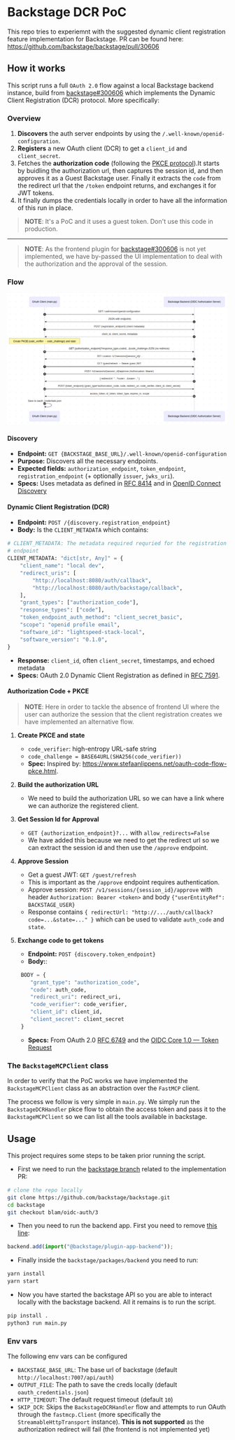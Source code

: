 # Backstage DCR PoC

This repo tries to experiemnt with the suggested dynamic client registration feature implementation for Backstage. PR can be found here: https://github.com/backstage/backstage/pull/30606

## How it works

This script runs a full `OAuth 2.0` flow against a local Backstage backend instance, build from [backstage#300606](https://github.com/backstage/backstage/pull/30606) which implements the Dynamic Client Registration (DCR) protocol. More specifically:

### Overview

1. **Discovers** the auth server endpoints by using the `/.well-known/openid-configuration`.
2. **Registers** a new OAuth client (DCR) to get a `client_id` and `client_secret`.
3. Fetches the **authorization code** (following the [PKCE protocol](https://www.rfc-editor.org/rfc/rfc7636)).It starts by buidling the authorization url, then captures the session id, and then approves it as a Guest Backstage user. Finally it extracts the `code` from the redirect url that the `/token` endpoint returns, and exchanges it for JWT tokens.
4. It finally dumps the credentials locally in order to have all the information of this run in place.

> **NOTE**: It's a PoC and it uses a guest token. Don't use this code in production.

---

> **NOTE**: As the frontend plugin for [backstage#300606](https://github.com/backstage/backstage/pull/30606) is not yet implemented, we have by-passed the UI implementation to deal with the authorization and the approval of the session.

### Flow

![`main.py` flow](images/flow.png)

#### Discovery

- **Endpoint:** `GET {BACKSTAGE_BASE_URL}/.well-known/openid-configuration`
- **Purpose:** Discovers all the necessary endpoints.
- **Expected fields:** `authorization_endpoint`, `token_endpoint`, `registration_endpoint` (+ optionally `issuer`, `jwks_uri`).
- **Specs:** Uses metadata as defined in [RFC 8414](https://www.rfc-editor.org/rfc/rfc8414) and in [OpenID Connect Discovery](https://openid.net/specs/openid-connect-discovery-1_0.html)

#### Dynamic Client Registration (DCR)

- **Endpoint:** `POST /{discovery.registration_endpoint}`
- **Body:** Is the `CLIENT_METADATA` which contains:

```python
# CLIENT_METADATA: The metadata required requried for the registration
# endpoint
CLIENT_METADATA: "dict[str, Any]" = {
    "client_name": "local dev",
    "redirect_uris": [
        "http://localhost:8080/auth/callback",
        "http://localhost:8080/auth/backstage/callback",
    ],
    "grant_types": ["authorization_code"],
    "response_types": ["code"],
    "token_endpoint_auth_method": "client_secret_basic",
    "scope": "openid profile email",
    "software_id": "lightspeed-stack-local",
    "software_version": "0.1.0",
}
```

- **Response:** `client_id`, often `client_secret`, timestamps, and echoed metadata
- **Specs:** OAuth 2.0 Dynamic Client Registration as defined in [RFC 7591](https://www.rfc-editor.org/rfc/rfc7591).

#### Authorization Code + PKCE

> **NOTE**: Here in order to tackle the absence of frontend UI where the user can authorize the session that the client registration creates we have implemented an alternative flow.

1. **Create PKCE and state**

   - `code_verifier`: high-entropy URL-safe string
   - `code_challenge = BASE64URL(SHA256(code_verifier))`
   - **Spec:** Inspired by: https://www.stefaanlippens.net/oauth-code-flow-pkce.html.

2. **Build the authorization URL**

   - We need to build the authorization URL so we can have a link where we can authorize the registered client.

3. **Get Session Id for Approval**

   - `GET {authorization_endpoint}?...` with `allow_redirects=False`
   - We have added this because we need to get the redirect url so we can extract the session id and then use the `/approve` endpoint.

4. **Approve Session**

   - Get a guest JWT: `GET /guest/refresh`
   - This is important as the `/approve` endpoint requires authentication.
   - Approve session: `POST /v1/sessions/{session_id}/approve` with header `Authorization: Bearer <token>` and body `{"userEntityRef": BACKSTAGE_USER}`
   - Response contains `{ redirectUrl: "http://.../auth/callback?code=...&state=..." }` which can be used to validate `auth_code` and `state`.

5. **Exchange code to get tokens**

   - **Endpoint:** `POST {discovery.token_endpoint}`
   - **Body:**:

   ```python
    BODY = {
       "grant_type": "authorization_code",
       "code": auth_code,
       "redirect_uri": redirect_uri,
       "code_verifier": code_verifier,
       "client_id": client_id,
       "client_secret": client_secret
    }
   ```

   - **Specs:** From OAuth 2.0 [RFC 6749](https://www.rfc-editor.org/rfc/rfc6749) and the [OIDC Core 1.0 — Token Request](https://openid.net/specs/openid-connect-core-1_0.html#TokenRequest)

### The `BackstageMCPClient` class

In order to verify that the PoC works we have implemented the `BackstageMCPClient` class as an abstraction over the `FastMCP` client.

The process we follow is very simple in `main.py`. We simply run the `BackstageDCRHandler` pkce flow to obtain the access token and pass it to the `BackstageMCPClient` so we can list all the tools available in backstage.

## Usage

This project requires some steps to be taken prior running the script.

- First we need to run the [backstage branch](https://github.com/backstage/backstage/tree/blam/oidc-auth/3) related to the implementation PR:

```bash
# clone the repo locally
git clone https://github.com/backstage/backstage.git
cd backstage
git checkout blam/oidc-auth/3
```

- Then you need to run the backend app. First you need to remove [this line](https://github.com/backstage/backstage/blob/blam/oidc-auth/3/packages/backend/src/index.ts#L36):

```ts
backend.add(import("@backstage/plugin-app-backend"));
```

- Finally inside the `backstage/packages/backend` you need to run:

```bash
yarn install
yarn start
```

- Now you have started the backstage API so you are able to interact locally with the backstage backend. All it remains is to run the script.

```bash
pip install .
python3 run main.py
```

### Env vars

The following env vars can be configured

- `BACKSTAGE_BASE_URL`: The base url of backstage (default `http://localhost:7007/api/auth`)
- `OUTPUT_FILE`: The path to save the creds locally (default `oauth_credentials.json`)
- `HTTP_TIMEOUT`: The default request timeout (default `10`)
- `SKIP_DCR`: Skips the `BackstageDCRHandler` flow and attempts to run OAuth through the `fastmcp.Client` (more specifically the `StreamableHttpTransport` instance). **This is not supported** as the authorization redirect will fail (the frontend is not implemented yet)
